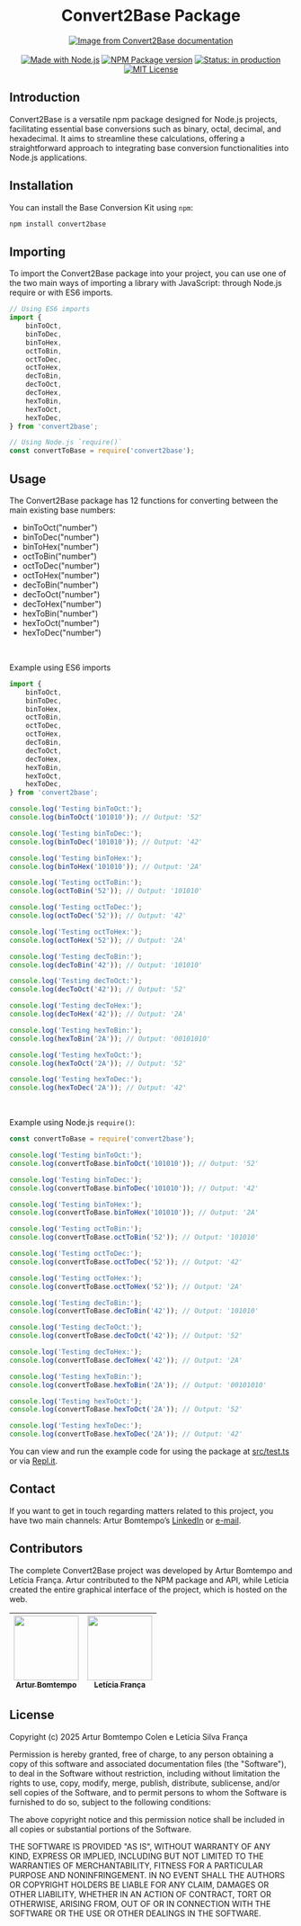 <div  align="center">
	<h1  align="center">Convert2Base Package</h1>
	<a  href="https://convert2base.vercel.app/" target="_blank">
		<img 
            src="https://github.com/user-attachments/assets/58c78759-aa15-49ca-ae50-d06b8dc20ca5"
            alt="Image from Convert2Base documentation"
        >
	</a>
</div>
<br>
<div align="center">
    <a href="https://github.com/nodejs" target="_blank"><img src="https://img.shields.io/badge/made_with-Node.js-green" alt="Made with Node.js"></a>
    <a href="https://github.com/ArturColen/Convert2Base-Package" target="_blank"><img src="https://img.shields.io/badge/npm_package-v1.0.5-blue" alt="NPM Package version"></a>
    <a href="https://convert2base.vercel.app/" target="_blank"><img src="https://img.shields.io/badge/status-in_production-yellow" alt="Status: in production"></a>
    <a href="https://github.com/ArturColen/Convert2Base-Package/blob/main/LICENSE.md" target="_blank"><img src="https://img.shields.io/badge/license-MIT-red" alt="MIT License"></a>
</div>

## Introduction

Convert2Base is a versatile npm package designed for Node.js projects, facilitating essential base conversions such as binary, octal, decimal, and hexadecimal. It aims to streamline these calculations, offering a straightforward approach to integrating base conversion functionalities into Node.js applications.

## Installation

You can install the Base Conversion Kit using `npm`:

```bash
npm install convert2base
```

## Importing

To import the Convert2Base package into your project, you can use one of the two main ways of importing a library with JavaScript: through Node.js require or with ES6 imports.

```javascript
// Using ES6 imports
import {
    binToOct,
    binToDec,
    binToHex,
    octToBin,
    octToDec,
    octToHex,
    decToBin,
    decToOct,
    decToHex,
    hexToBin,
    hexToOct,
    hexToDec,
} from 'convert2base';

// Using Node.js `require()`
const convertToBase = require('convert2base');
```

## Usage

The Convert2Base package has 12 functions for converting between the main existing base numbers:

- binToOct("number")
- binToDec("number")
- binToHex("number")
- octToBin("number")
- octToDec("number")
- octToHex("number")
- decToBin("number")
- decToOct("number")
- decToHex("number")
- hexToBin("number")
- hexToOct("number")
- hexToDec("number")

<br>

Example using ES6 imports

```javascript
import {
    binToOct,
    binToDec,
    binToHex,
    octToBin,
    octToDec,
    octToHex,
    decToBin,
    decToOct,
    decToHex,
    hexToBin,
    hexToOct,
    hexToDec,
} from 'convert2base';

console.log('Testing binToOct:');
console.log(binToOct('101010')); // Output: '52'

console.log('Testing binToDec:');
console.log(binToDec('101010')); // Output: '42'

console.log('Testing binToHex:');
console.log(binToHex('101010')); // Output: '2A'

console.log('Testing octToBin:');
console.log(octToBin('52')); // Output: '101010'

console.log('Testing octToDec:');
console.log(octToDec('52')); // Output: '42'

console.log('Testing octToHex:');
console.log(octToHex('52')); // Output: '2A'

console.log('Testing decToBin:');
console.log(decToBin('42')); // Output: '101010'

console.log('Testing decToOct:');
console.log(decToOct('42')); // Output: '52'

console.log('Testing decToHex:');
console.log(decToHex('42')); // Output: '2A'

console.log('Testing hexToBin:');
console.log(hexToBin('2A')); // Output: '00101010'

console.log('Testing hexToOct:');
console.log(hexToOct('2A')); // Output: '52'

console.log('Testing hexToDec:');
console.log(hexToDec('2A')); // Output: '42'
```

<br>

Example using Node.js `require()`:

```javascript
const convertToBase = require('convert2base');

console.log('Testing binToOct:');
console.log(convertToBase.binToOct('101010')); // Output: '52'

console.log('Testing binToDec:');
console.log(convertToBase.binToDec('101010')); // Output: '42'

console.log('Testing binToHex:');
console.log(convertToBase.binToHex('101010')); // Output: '2A'

console.log('Testing octToBin:');
console.log(convertToBase.octToBin('52')); // Output: '101010'

console.log('Testing octToDec:');
console.log(convertToBase.octToDec('52')); // Output: '42'

console.log('Testing octToHex:');
console.log(convertToBase.octToHex('52')); // Output: '2A'

console.log('Testing decToBin:');
console.log(convertToBase.decToBin('42')); // Output: '101010'

console.log('Testing decToOct:');
console.log(convertToBase.decToOct('42')); // Output: '52'

console.log('Testing decToHex:');
console.log(convertToBase.decToHex('42')); // Output: '2A'

console.log('Testing hexToBin:');
console.log(convertToBase.hexToBin('2A')); // Output: '00101010'

console.log('Testing hexToOct:');
console.log(convertToBase.hexToOct('2A')); // Output: '52'

console.log('Testing hexToDec:');
console.log(convertToBase.hexToDec('2A')); // Output: '42'
```

You can view and run the example code for using the package at [src/test.ts](https://github.com/ArturColen/Convert2Base-Package/blob/main/src/test.ts) or via [Repl.it](https://replit.com/@ArturColen/Convert2BaseTest).

## Contact

If you want to get in touch regarding matters related to this project, you have two main channels: Artur Bomtempo’s [LinkedIn](https://www.linkedin.com/in/artur-bomtempo/) or [e-mail](mailto:arturbcolen@gmail.com).

## Contributors

The complete Convert2Base project was developed by Artur Bomtempo and Letícia França. Artur contributed to the NPM package and API, while Letícia created the entire graphical interface of the project, which is hosted on the web.

| [<img loading="lazy" src="https://avatars.githubusercontent.com/u/96635074?v=4" width=115><br><sub>Artur Bomtempo</sub>](https://arturbomtempo.dev) | [<img loading="lazy" src="https://avatars.githubusercontent.com/u/99284224?v=4" width=115><br><sub>Letícia França</sub>](https://www.leticiafranca.com.br) |
| :-------------------------------------------------------------------------------------------------------------------------------------------------: | :--------------------------------------------------------------------------------------------------------------------------------------------------------: |

## License

Copyright (c) 2025 Artur Bomtempo Colen e Letícia Silva França

Permission is hereby granted, free of charge, to any person obtaining a copy
of this software and associated documentation files (the "Software"), to deal
in the Software without restriction, including without limitation the rights
to use, copy, modify, merge, publish, distribute, sublicense, and/or sell
copies of the Software, and to permit persons to whom the Software is
furnished to do so, subject to the following conditions:

The above copyright notice and this permission notice shall be included in all
copies or substantial portions of the Software.

THE SOFTWARE IS PROVIDED "AS IS", WITHOUT WARRANTY OF ANY KIND, EXPRESS OR
IMPLIED, INCLUDING BUT NOT LIMITED TO THE WARRANTIES OF MERCHANTABILITY,
FITNESS FOR A PARTICULAR PURPOSE AND NONINFRINGEMENT. IN NO EVENT SHALL THE
AUTHORS OR COPYRIGHT HOLDERS BE LIABLE FOR ANY CLAIM, DAMAGES OR OTHER
LIABILITY, WHETHER IN AN ACTION OF CONTRACT, TORT OR OTHERWISE, ARISING FROM,
OUT OF OR IN CONNECTION WITH THE SOFTWARE OR THE USE OR OTHER DEALINGS IN THE
SOFTWARE.
